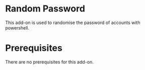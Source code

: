 # Random Password
This add-on is used to randomise the password of accounts with powershell. 

# Prerequisites
There are no prerequisites for this add-on.